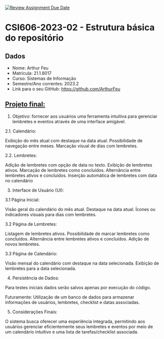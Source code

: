 [![Review Assignment Due Date](https://classroom.github.com/assets/deadline-readme-button-24ddc0f5d75046c5622901739e7c5dd533143b0c8e959d652212380cedb1ea36.svg)](https://classroom.github.com/a/OP3aNSDP)
# **CSI606-2023-02 - Estrutura básica do repositório**

## Dados

- Nome: Arthur Feu
- Matrícula: 21.1.8017
- Curso: Sistemas de Informação
- Semestre/Ano correntes: 2023.2
- Link para o seu GitHub: https://github.com/ArthurFeu

## [Projeto final:](./Projeto/README.md)

1. Objetivo: fornecer aos usuários uma ferramenta intuitiva para gerenciar lembretes e eventos através de uma interface amigável.

2.1. Calendário:

Exibição do mês atual com destaque na data atual.
Possibilidade de navegação entre meses.
Marcação visual de dias com lembretes.

2.2. Lembretes:

Adição de lembretes com opção de data no texto.
Exibição de lembretes ativos.
Marcação de lembretes como concluídos.
Alternância entre lembretes ativos e concluídos.
Inserção automática de lembretes com data no calendário

3. Interface de Usuário (UI):

3.1 Página Inicial:

Visão geral do calendário do mês atual.
Destaque na data atual.
Ícones ou indicadores visuais para dias com lembretes.

3.2 Página de Lembretes:

Listagem de lembretes ativos.
Possibilidade de marcar lembretes como concluídos.
Alternância entre lembretes ativos e concluídos.
Adição de novos lembretes.

3.3 Página de Calendário:

Visão mensal do calendário com destaque na data selecionada.
Exibição de lembretes para a data selecionada.

4. Persistência de Dados:

Para testes iniciais dados serão salvos apenas por execução do código.

Futuramente: Utilização de um banco de dados para armazenar informações de usuários, lembretes, checklist e datas associadas.

5. Considerações Finais:

O sistema busca oferecer uma experiência integrada, permitindo aos usuários gerenciar eficientemente seus lembretes e eventos por meio de um calendário intuitivo e uma lista de tarefas/checklist associada.

